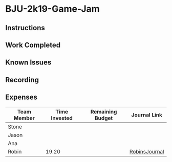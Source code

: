 # BJU-2k19-Game-Jam
## Instructions

## Work Completed

## Known Issues

## Recording

## Expenses
|Team Member|Time Invested|Remaining Budget|Journal Link|
|-----------|-------------|----------------|------------|
|Stone|
|Jason|
|Ana|
|Robin|19.20|| [RobinsJournal](/https://github.com/cps-209-group-project/BJU-2k19-Game-Jam/wiki/RobinsJournal) |
